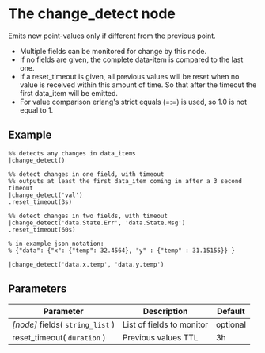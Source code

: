 The change_detect node
=====================

Emits new point-values only if different from the previous point.
 
* Multiple fields can be monitored for change by this node.
* If no fields are given, the complete data-item is compared to the last one.
* If a reset_timeout is given, all previous values will be reset when no value is received within this amount of time.
So that after the timeout the first data_item will be emitted. 
* For value comparison erlang's strict equals (=:=) is used, so 1.0 is not equal to 1.


Example
-------
```dfs  
%% detects any changes in data_items
|change_detect()

%% detect changes in one field, with timeout
%% outputs at least the first data_item coming in after a 3 second timeout
|change_detect('val')
.reset_timeout(3s)

%% detect changes in two fields, with timeout
|change_detect('data.State.Err', 'data.State.Msg')
.reset_timeout(60s) 

% in-example json notation: 
% {"data": {"x": {"temp": 32.4564}, "y" : {"temp" : 31.15155}} }

|change_detect('data.x.temp', 'data.y.temp')

```

Parameters
----------

Parameter     | Description | Default 
--------------|-------------|---------
_[node]_ fields( `string_list` )| List of fields to monitor| optional
reset_timeout( `duration` )| Previous values TTL | 3h 
 